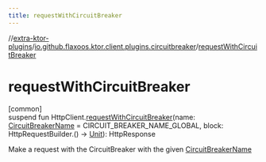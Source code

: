 ```yaml
---
title: requestWithCircuitBreaker
---
```

//[extra-ktor-plugins](../../index.md)/[io.github.flaxoos.ktor.client.plugins.circuitbreaker](index.md)/[requestWithCircuitBreaker](request-with-circuit-breaker.md)



# requestWithCircuitBreaker



[common]\
suspend fun HttpClient.[requestWithCircuitBreaker](request-with-circuit-breaker.md)(name: [CircuitBreakerName](-circuit-breaker-name/index.md) = CIRCUIT_BREAKER_NAME_GLOBAL, block: HttpRequestBuilder.() -&gt; [Unit](https://kotlinlang.org/api/latest/jvm/stdlib/kotlin/-unit/index.md)): HttpResponse



Make a request with the CircuitBreaker with the given [CircuitBreakerName](-circuit-breaker-name/index.md)




